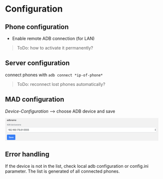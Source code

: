 # Configuration

## Phone configuration

- Enable remote ADB connection (for LAN)

> ToDo: how to activate it permanently?

## Server configuration

connect phones with `adb connect *ip-of-phone*`

> ToDo: reconnect lost phones automatically?

## MAD configuration

_Device-Configuration_ --> choose ADB device and save

![MAD_ADB_MADmin-Device](images/MAD_ADB_MADmin-Device.png)

## Error handling

If the device is not in the list, check local adb configuration or config.ini parameter.
The list is generated of all connected phones.